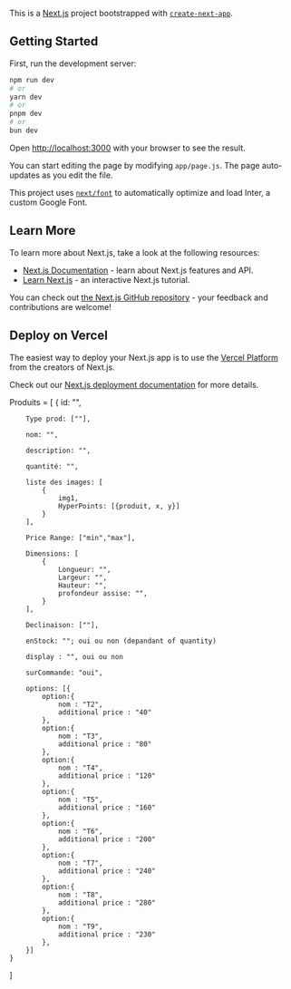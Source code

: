 This is a [Next.js](https://nextjs.org/) project bootstrapped with [`create-next-app`](https://github.com/vercel/next.js/tree/canary/packages/create-next-app).

## Getting Started

First, run the development server:

```bash
npm run dev
# or
yarn dev
# or
pnpm dev
# or
bun dev
```

Open [http://localhost:3000](http://localhost:3000) with your browser to see the result.

You can start editing the page by modifying `app/page.js`. The page auto-updates as you edit the file.

This project uses [`next/font`](https://nextjs.org/docs/basic-features/font-optimization) to automatically optimize and load Inter, a custom Google Font.

## Learn More

To learn more about Next.js, take a look at the following resources:

- [Next.js Documentation](https://nextjs.org/docs) - learn about Next.js features and API.
- [Learn Next.js](https://nextjs.org/learn) - an interactive Next.js tutorial.

You can check out [the Next.js GitHub repository](https://github.com/vercel/next.js/) - your feedback and contributions are welcome!

## Deploy on Vercel

The easiest way to deploy your Next.js app is to use the [Vercel Platform](https://vercel.com/new?utm_medium=default-template&filter=next.js&utm_source=create-next-app&utm_campaign=create-next-app-readme) from the creators of Next.js.

Check out our [Next.js deployment documentation](https://nextjs.org/docs/deployment) for more details.








Produits = [
    {
        id: "",

        Type prod: [""],

        nom: "",
        
        description: "",

        quantité: "",
        
        liste des images: [
            {
                img1,
                HyperPoints: [{produit, x, y}]
            }
        ],
        
        Price Range: ["min","max"],
        
        Dimensions: [
            {
                Longueur: "",
                Largeur: "",
                Hauteur: "",
                profondeur assise: "",
            }
        ],

        Declinaison: [""],
        
        enStock: ""; oui ou non (depandant of quantity)
        
        display : "", oui ou non

        surCommande: "oui",

        options: [{
            option:{
                nom : "T2",
                additional price : "40"
            },
            option:{
                nom : "T3",
                additional price : "80"
            },
            option:{
                nom : "T4",
                additional price : "120"
            },
            option:{
                nom : "T5",
                additional price : "160"
            },
            option:{
                nom : "T6",
                additional price : "200"
            },
            option:{
                nom : "T7",
                additional price : "240"
            },
            option:{
                nom : "T8",
                additional price : "280"
            },
            option:{
                nom : "T9",
                additional price : "230"
            },
        }]
    }
]









